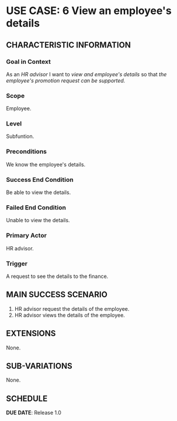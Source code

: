 # USE CASE: 6 View an employee's details

## CHARACTERISTIC INFORMATION

### Goal in Context

As an *HR advisor* I want to *view and employee's details* so that *the employee's promotion request can be supported.*

### Scope

Employee.

### Level

Subfuntion.

### Preconditions

We know the employee's details.

### Success End Condition

Be able to view the details.

### Failed End Condition

Unable to view the details.

### Primary Actor

HR advisor.

### Trigger

A request to see the details to the finance.

## MAIN SUCCESS SCENARIO

1. HR advisor request the details of the employee.
2. HR advisor views the details of the employee.

## EXTENSIONS

None.

## SUB-VARIATIONS

None.

## SCHEDULE

**DUE DATE**: Release 1.0